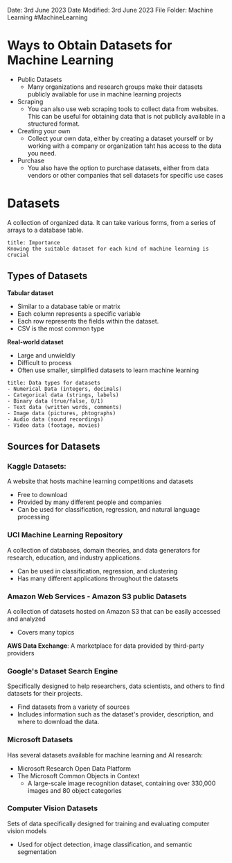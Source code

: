 Date: 3rd June 2023
Date Modified: 3rd June 2023
File Folder: Machine Learning
#MachineLearning

# Ways to Obtain Datasets for Machine Learning

- Public Datasets
	- Many organizations and research groups make their datasets publicly available for use in machine learning projects
- Scraping
	- You can also use web scraping tools to collect data from websites. This can be useful for obtaining data that is not publicly available in a structured format.
- Creating your own
	- Collect your own data, either by creating a dataset yourself or by working with a company or organization taht has access to the data you need.
- Purchase
	- You also have the option to purchase datasets, either from data vendors or other companies that sell datasets for specific use cases

# Datasets

A collection of organized data. It can take various forms, from a series of arrays to a database table.

```ad-important
title: Importance
Knowing the suitable dataset for each kind of machine learning is crucial
```

## Types of Datasets

**Tabular dataset**
- Similar to a database table or matrix
- Each column represents a specific variable
- Each row represents the fields within the dataset.
- CSV is the most common type

**Real-world dataset**
- Large and unwieldly
- Difficult to process
- Often use smaller, simplified datasets to learn machine learning

```ad-example
title: Data types for datasets
- Numerical Data (integers, decimals)
- Categorical data (strings, labels)
- Binary data (true/false, 0/1)
- Text data (written words, comments)
- Image data (pictures, phtographs)
- Audio data (sound recordings)
- Video data (footage, movies)
```

## Sources for Datasets

### Kaggle Datasets:

A website that hosts machine learning competitions and datasets
- Free to download
- Provided by many different people and companies
- Can be used for classification, regression, and natural language processing

### UCI Machine Learning Repository

A collection of databases, domain theories, and data generators for research, education, and industry applications.
- Can be used in classification, regression, and clustering
- Has many different applications throughout the datasets

### Amazon Web Services - Amazon S3 public Datasets

A collection of datasets hosted on Amazon S3 that can be easily accessed and analyzed
- Covers many topics

**AWS Data Exchange**: A marketplace for data provided by third-party providers

### Google's Dataset Search Engine

Specifically designed to help researchers, data scientists, and others to find datasets for their projects.
- Find datasets from a variety of sources
- Includes information such as the dataset's provider, description, and where to download the data.

### Microsoft Datasets

Has several datasets available for machine learning and AI research:
- Microsoft Research Open Data Platform
- The Microsoft Common Objects in Context
	- A large-scale image recognition dataset, containing over 330,000 images and 80 object categories

### Computer Vision Datasets

Sets of data specifically designed for training and evaluating computer vision models
- Used for object detection, image classification, and semantic segmentation
